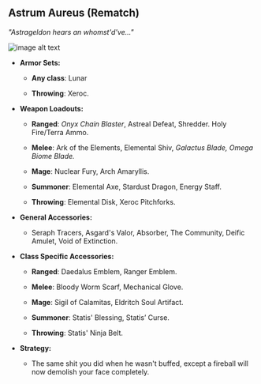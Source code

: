 ## Astrum Aureus (Rematch)

*"Astrageldon hears an whomst'd've..."* 

![image alt text](../public/BMbpD6rCZ1qoniF20u7H2A_img_60.png)

* **Armor Sets:**

    * **Any class**: Lunar

    * **Throwing**: Xeroc.

* **Weapon Loadouts:**

    * **Ranged**: *Onyx Chain Blaster*, Astreal Defeat, Shredder. Holy Fire/Terra Ammo.

    * **Melee**: Ark of the Elements, Elemental Shiv, *Galactus Blade, Omega Biome Blade.*

    * **Mage**: Nuclear Fury, Arch Amaryllis.

    * **Summoner**: Elemental Axe, Stardust Dragon, Energy Staff.

    * **Throwing**: Elemental Disk, Xeroc Pitchforks.

* **General Accessories:**

    * Seraph Tracers, Asgard's Valor, Absorber, The Community, Deific Amulet, Void of Extinction.

* **Class Specific Accessories:**

    * **Ranged**: Daedalus Emblem, Ranger Emblem.

    * **Melee**: Bloody Worm Scarf, Mechanical Glove.

    * **Mage**: Sigil of Calamitas, Eldritch Soul Artifact.

    * **Summoner**: Statis' Blessing, Statis’ Curse.

    * **Throwing**: Statis' Ninja Belt.

* **Strategy:**

    * The same shit you did when he wasn't buffed, except a fireball will now demolish your face completely.
